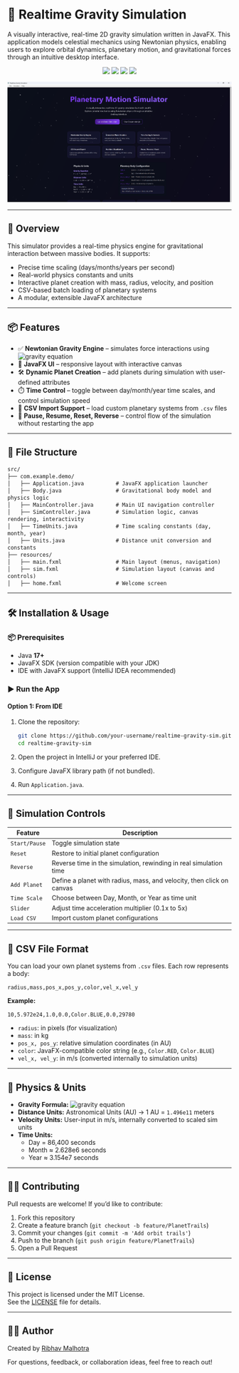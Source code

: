 # 🌌 Realtime Gravity Simulation

A visually interactive, real-time 2D gravity simulation written in JavaFX. This application models celestial mechanics using Newtonian physics, enabling users to explore orbital dynamics, planetary motion, and gravitational forces through an intuitive desktop interface.

<p align="center">
  <img src="https://img.shields.io/badge/Java-17+-brightgreen" />
  <img src="https://img.shields.io/badge/JavaFX-Supported-blue" />
  <img src="https://img.shields.io/badge/Platform-Desktop-lightgrey" />
  <img src="https://img.shields.io/badge/License-MIT-yellow" />
</p>

![WelcomePageScreenshot](/screenshots/welcome_page.png?raw=true "WelcomePageScreenshot")

---

## 🧠 Overview

This simulator provides a real-time physics engine for gravitational interaction between massive bodies. It supports:
- Precise time scaling (days/months/years per second)
- Real-world physics constants and units
- Interactive planet creation with mass, radius, velocity, and position
- CSV-based batch loading of planetary systems
- A modular, extensible JavaFX architecture

---

## 📦 Features

- ✅ **Newtonian Gravity Engine** – simulates force interactions using ![gravity equation](https://latex.codecogs.com/png.image?\dpi{120}F=G\frac{m_1m_2}{r^2})
- 🎨 **JavaFX UI** – responsive layout with interactive canvas
- 🛠️ **Dynamic Planet Creation** – add planets during simulation with user-defined attributes
- ⏱️ **Time Control** – toggle between day/month/year time scales, and control simulation speed
- 📄 **CSV Import Support** – load custom planetary systems from `.csv` files
- 🔄 **Pause, Resume, Reset, Reverse** – control flow of the simulation without restarting the app

---

## 📁 File Structure

```
src/
├── com.example.demo/
│   ├── Application.java          # JavaFX application launcher
│   ├── Body.java                 # Gravitational body model and physics logic
│   ├── MainController.java       # Main UI navigation controller
│   ├── SimController.java        # Simulation logic, canvas rendering, interactivity
│   ├── TimeUnits.java            # Time scaling constants (day, month, year)
│   ├── Units.java                # Distance unit conversion and constants
├── resources/
│   ├── main.fxml                 # Main layout (menus, navigation)
│   ├── sim.fxml                  # Simulation layout (canvas and controls)
│   ├── home.fxml                 # Welcome screen
```

---

## 🛠️ Installation & Usage

### 📦 Prerequisites

- Java **17+**
- JavaFX SDK (version compatible with your JDK)
- IDE with JavaFX support (IntelliJ IDEA recommended)

### ▶️ Run the App

#### Option 1: From IDE

1. Clone the repository:
   ```bash
   git clone https://github.com/your-username/realtime-gravity-sim.git
   cd realtime-gravity-sim
   ```

2. Open the project in IntelliJ or your preferred IDE.
3. Configure JavaFX library path (if not bundled).
4. Run `Application.java`.

---

## 🧪 Simulation Controls

| Feature         | Description |
|----------------|-------------|
| `Start/Pause`  | Toggle simulation state |
| `Reset`        | Restore to initial planet configuration |
| `Reverse`      | Reverse time in the simulation, rewinding in real simulation time |
| `Add Planet`   | Define a planet with radius, mass, and velocity, then click on canvas |
| `Time Scale`   | Choose between Day, Month, or Year as time unit |
| `Slider`       | Adjust time acceleration multiplier (0.1x to 5x) |
| `Load CSV`     | Import custom planet configurations |

---

## 📂 CSV File Format

You can load your own planet systems from `.csv` files. Each row represents a body:

```
radius,mass,pos_x,pos_y,color,vel_x,vel_y
```

**Example:**
```
10,5.972e24,1.0,0.0,Color.BLUE,0.0,29780
```

- `radius`: in pixels (for visualization)
- `mass`: in kg
- `pos_x, pos_y`: relative simulation coordinates (in AU)
- `color`: JavaFX-compatible color string (e.g., `Color.RED`, `Color.BLUE`)
- `vel_x, vel_y`: in m/s (converted internally to simulation units)

---

## 🧠 Physics & Units

- **Gravity Formula:** ![gravity equation](https://latex.codecogs.com/png.image?\dpi{120}F=G\frac{m_1m_2}{r^2})
- **Distance Units:** Astronomical Units (AU) → 1 AU = `1.496e11` meters
- **Velocity Units:** User-input in m/s, internally converted to scaled sim units
- **Time Units:**
  - Day = 86,400 seconds
  - Month ≈ 2.628e6 seconds
  - Year ≈ 3.154e7 seconds

---

## 🧑‍💻 Contributing

Pull requests are welcome! If you’d like to contribute:
1. Fork this repository
2. Create a feature branch (`git checkout -b feature/PlanetTrails`)
3. Commit your changes (`git commit -m 'Add orbit trails'`)
4. Push to the branch (`git push origin feature/PlanetTrails`)
5. Open a Pull Request

---

## 📜 License

This project is licensed under the MIT License.  
See the [LICENSE](LICENSE) file for details.

---

## 🙋‍♂️ Author

Created by [Ribhav Malhotra](https://github.com/your-username)

For questions, feedback, or collaboration ideas, feel free to reach out!
